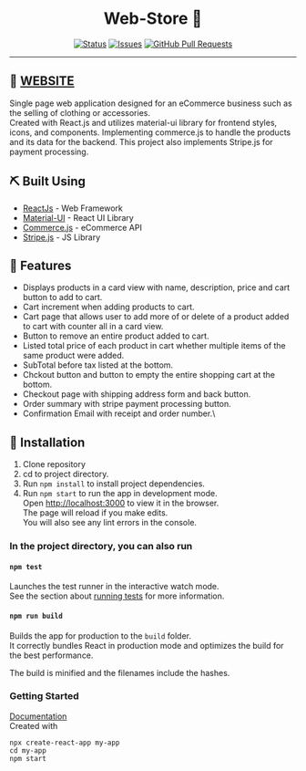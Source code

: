 <h1 align="center">Web-Store 🛒</h1>

<div align="center">

[![Status](https://img.shields.io/badge/status-active-success.svg)]()
[![Issues](https://img.shields.io/github/issues/anthony-magana/Web-Store)](https://github.com/anthony-magana/Web-Store/pulls)
[![GitHub Pull Requests](https://img.shields.io/github/issues-pr/anthony-magana/Web-Store.svg)](https://github.com/anthony-magana/Web-Store/pulls)

</div>

---

## 🏁 [WEBSITE](https://mod-ent.netlify.app/)

Single page web application designed for an eCommerce business such as the selling of clothing or accessories.\
Created with React.js and utilizes material-ui library for frontend styles, icons, and components. Implementing commerce.js to handle the products and its data for the backend. This project also implements Stripe.js for payment processing.

## ⛏️ Built Using
- [ReactJs](https://reactjs.org/) - Web Framework
- [Material-UI](https://material-ui.com/) - React UI Library
- [Commerce.js](https://vuejs.org/) - eCommerce API
- [Stripe.js](https://stripe.com/docs) - JS Library

## 🎈 Features

- Displays products in a card view with name, description, price and cart button to add to cart.
- Cart increment when adding products to cart.
- Cart page that allows user to add more of or delete of a product added to cart with counter all in a card view.
- Button to remove an entire product added to cart.
- Listed total price of each product in cart whether multiple items of the same product were added.
- SubTotal before tax listed at the bottom.
- Chckout button and button to empty the entire shopping cart at the bottom.
- Checkout page with shipping address form and back button.
- Order summary with stripe payment processing button.
- Confirmation Email with receipt and order number.\

## 🔧 Installation

1. Clone repository
2. cd to project directory.
3. Run `npm install` to install project dependencies.
4. Run `npm start` to run the app in development mode.\
   Open [http://localhost:3000](http://localhost:3000) to view it in the browser.\
   The page will reload if you make edits.\
   You will also see any lint errors in the console.

### In the project directory, you can also run

#### `npm test`

Launches the test runner in the interactive watch mode.\
See the section about [running tests](https://facebook.github.io/create-react-app/docs/running-tests) for more information.

#### `npm run build`

Builds the app for production to the `build` folder.\
It correctly bundles React in production mode and optimizes the build for the best performance.

The build is minified and the filenames include the hashes.

### Getting Started
[Documentation](https://create-react-app.dev/docs/getting-started)\
Created with
```
npx create-react-app my-app
cd my-app
npm start
```
